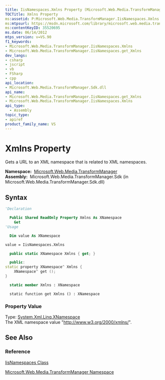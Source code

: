 ```yaml
---
title: IisNamespaces.Xmlns Property (Microsoft.Web.Media.TransformManager)
TOCTitle: Xmlns Property
ms:assetid: P:Microsoft.Web.Media.TransformManager.IisNamespaces.Xmlns
ms:mtpsurl: https://msdn.microsoft.com/library/microsoft.web.media.transformmanager.iisnamespaces.xmlns(v=VS.90)
ms:contentKeyID: 35520695
ms.date: 06/14/2012
mtps_version: v=VS.90
f1_keywords:
- Microsoft.Web.Media.TransformManager.IisNamespaces.Xmlns
- Microsoft.Web.Media.TransformManager.IisNamespaces.get_Xmlns
dev_langs:
- csharp
- jscript
- vb
- FSharp
- cpp
api_location:
- Microsoft.Web.Media.TransformManager.Sdk.dll
api_name:
- Microsoft.Web.Media.TransformManager.IisNamespaces.get_Xmlns
- Microsoft.Web.Media.TransformManager.IisNamespaces.Xmlns
api_type:
  - Assembly
topic_type:
- apiref
product_family_name: VS
---
```


# Xmlns Property

Gets a URL to an XML namespace that is related to XML namespaces.

**Namespace:**  [Microsoft.Web.Media.TransformManager](microsoft-web-media-transformmanager-namespace.md)  
**Assembly:**  Microsoft.Web.Media.TransformManager.Sdk (in Microsoft.Web.Media.TransformManager.Sdk.dll)

## Syntax

```vb
'Declaration

  Public Shared ReadOnly Property Xmlns As XNamespace
    Get
'Usage

  Dim value As XNamespace

value = IisNamespaces.Xmlns
```

```csharp
  public static XNamespace Xmlns { get; }
```

```cpp
  public:
static property XNamespace^ Xmlns {
    XNamespace^ get ();
}
```

``` fsharp
  static member Xmlns : XNamespace
```

```jscript
  static function get Xmlns () : XNamespace
```

### Property Value

Type: [System.Xml.Linq.XNamespace](https://msdn.microsoft.com/library/bb291898)  
The XML namespace value "<http://www.w3.org/2000/xmlns/>".  

## See Also

### Reference

[IisNamespaces Class](iisnamespaces-class-microsoft-web-media-transformmanager.md)

[Microsoft.Web.Media.TransformManager Namespace](microsoft-web-media-transformmanager-namespace.md)
